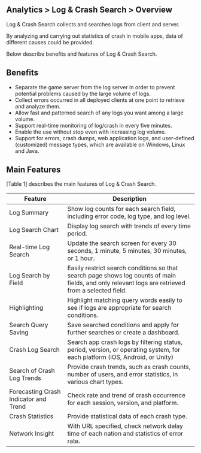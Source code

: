 ## Analytics > Log & Crash Search > Overview

Log & Crash Search collects and searches logs from client and server. 

By analyzing and carrying out statistics of crash in mobile apps, data of different causes could be provided.

Below describe benefits and features of Log & Crash Search. 

## Benefits

- Separate the game server from the log server in order to prevent potential problems caused by the large volume of logs. 
- Collect errors occurred in all deployed clients at one point to retrieve and analyze them. 
- Allow fast and patterned search of any logs you want among a large volume. 
- Support real-time monitoring of log/crash in every five minutes.  
- Enable the use without stop even with increasing log volume. 
- Support for errors, crash dumps, web application logs, and user-defined (customized) message types, which are available on Windows, Linux and Java.

## Main Features

[Table 1] describes the main features of Log & Crash Search.

| Feature | Description |
|---|---|
| Log Summary                           | Show log counts for each search field, including error code, log type,   and log level. |
| Log Search Chart                      | Display log search with trends of every time period.         |
| Real-time Log Search                  | Update the search screen for every 30 seconds, 1 minute, 5 minutes, 30   minutes, or 1 hour. |
| Log Search by Field                   | Easily restrict search conditions so that search page shows log counts   of main fields, and only relevant logs are retrieved from a selected field. |
| Highlighting                          | Highlight   matching query words easily to see if logs are   appropriate for search conditions. |
| Search Query Saving                   | Save searched conditions and apply for further searches or create   a dashboard. |
| Crash Log Search                      | Search app crash logs by filtering status, period, version, or operating   system, for each platform (iOS, Android, or Unity) |
| Search of Crash Log Trends            | Provide crash trends, such as crash counts, number of users, and error   statistics, in various chart types. |
| Forecasting Crash Indicator and Trend | Check rate and trend of crash occurrence for each session, version, and   platform. |
| Crash Statistics                      | Provide statistical data of each crash   type.               |
| Network Insight                       | With URL specified, check network   delay time of each nation and statistics of error rate. |